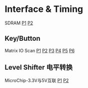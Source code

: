 # Interface & Timing
SDRAM
[P1](https://user-images.githubusercontent.com/32056331/112438411-d690a280-8d82-11eb-9f96-08e92935ab8f.png)
[P2](https://user-images.githubusercontent.com/32056331/112438417-d85a6600-8d82-11eb-8e6b-db0ea7ec574e.png)
## Key/Button
Matrix IO Scan
[P1](https://user-images.githubusercontent.com/32056331/112430426-194d7d00-8d79-11eb-9c8e-4965708c95eb.png)
[P2](https://user-images.githubusercontent.com/32056331/112430434-1ce10400-8d79-11eb-8312-d98d24d5d23f.png)
[P3](https://user-images.githubusercontent.com/32056331/112430437-1d799a80-8d79-11eb-9bf1-3326ca025794.png)
[P4](https://user-images.githubusercontent.com/32056331/112430440-1e123100-8d79-11eb-852c-ff32b4d49092.png)
[P5](https://user-images.githubusercontent.com/32056331/112430443-1eaac780-8d79-11eb-9e7f-6a847d282f95.png)
[P6](https://user-images.githubusercontent.com/32056331/112430444-1f435e00-8d79-11eb-8863-abd65fdbee28.png)

## Level Shifter 电平转换
MicroChip-3.3V与5V互联
[P1](https://user-images.githubusercontent.com/32056331/113278201-34d5fc00-9314-11eb-9fb8-d558a00219be.png)
[P2](https://user-images.githubusercontent.com/32056331/113374524-e53d1200-939f-11eb-859e-6809fe9eb3e3.png)


